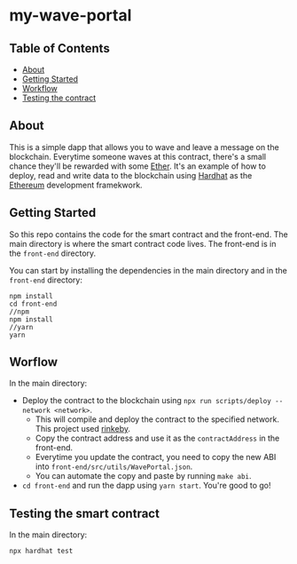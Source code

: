# my-wave-portal

## Table of Contents

- [About](#about)
- [Getting Started](#getting_started)
- [Workflow](#workflow)
- [Testing the contract](#testing)

## About <a name = "about"></a>

This is a simple dapp that allows you to wave and leave a message on the blockchain. Everytime someone waves at this contract, there's a small chance they'll
be rewarded with some [Ether](https://ethereum.org/). It's an example of how to deploy, read and write data to the blockchain using [Hardhat](https://hardhat.org/) 
as the [Ethereum](https://ethereum.org/) development framekwork. 

## Getting Started <a name = "getting_started"></a>

So this repo contains the code for the smart contract and the front-end. The main directory is where the smart contract code lives. The front-end is in the `front-end` directory.

You can start by installing the dependencies in the main directory and in the `front-end` directory:
```
npm install
cd front-end
//npm
npm install
//yarn
yarn
```

## Worflow <a name = "workflow"></a>

In the main directory:
- Deploy the contract to the blockchain using `npx run scripts/deploy --network <network>`.
    - This will compile and deploy the contract to the specified network. This project used [rinkeby](https://rinkeby.etherscan.io/).
    - Copy the contract address and  use it as the `contractAddress` in the front-end.
    - Everytime you update the contract, you need to copy the new ABI into `front-end/src/utils/WavePortal.json`.
    - You can automate the copy and paste by running `make abi`. 
- `cd front-end` and run the dapp using `yarn start`. You're good to go!

## Testing the smart contract <a name = "testing"></a>

In the main directory:
```
npx hardhat test
```